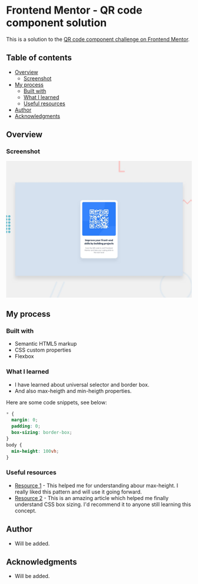 # Frontend Mentor - QR code component solution

This is a solution to the [QR code component challenge on Frontend Mentor](https://www.frontendmentor.io/challenges/qr-code-component-iux_sIO_H).

## Table of contents

- [Overview](#overview)
  - [Screenshot](#screenshot)
- [My process](#my-process)
  - [Built with](#built-with)
  - [What I learned](#what-i-learned)
  - [Useful resources](#useful-resources)
- [Author](#author)
- [Acknowledgments](#acknowledgments)

## Overview

### Screenshot

![](./preview.jpg)

## My process

### Built with

- Semantic HTML5 markup
- CSS custom properties
- Flexbox

### What I learned

- I have learned about universal selector and border box.
- And also max-heigth and min-heigth properties.

Here are some code snippets, see below:

```css
* {
  margin: 0;
  padding: 0;
  box-sizing: border-box;
}
body {
  min-height: 100vh;
}
```

### Useful resources

- [Resource 1](https://www.w3schools.com/cssref/pr_dim_max-height.php) - This helped me for understanding abour max-height. I really liked this pattern and will use it going forward.
- [Resource 2](https://www.w3schools.com/css/css3_box-sizing.asp) - This is an amazing article which helped me finally understand CSS box sizing. I'd recommend it to anyone still learning this concept.

## Author

- Will be added.

## Acknowledgments

- Will be added.
